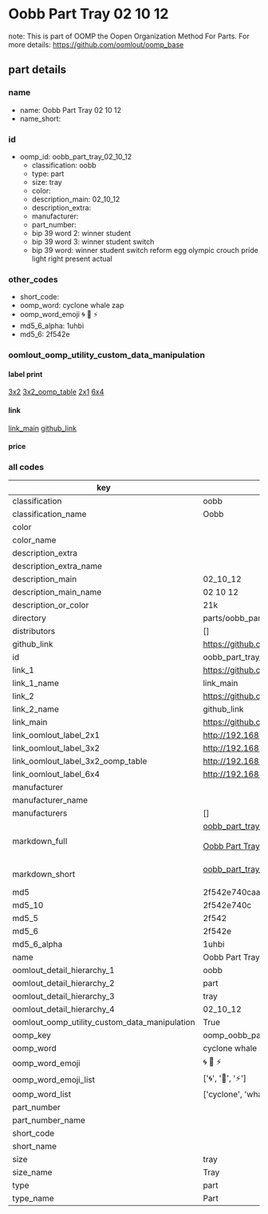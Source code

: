 # Oobb Part Tray 02 10 12  

note: This is part of OOMP the Oopen Organization Method For Parts. For more details: https://github.com/oomlout/oomp_base

##  part details





### name
* name: Oobb Part Tray 02 10 12
* name_short: 
### id
* oomp_id: oobb_part_tray_02_10_12
  * classification: oobb
  * type: part
  * size: tray
  * color: 
  * description_main: 02_10_12
  * description_extra: 
  * manufacturer: 
  * part_number: 
  * bip 39 word 2: winner student
  * bip 39 word 3: winner student switch
  * bip 39 word: winner student switch reform egg olympic crouch pride light right present actual

### other_codes
* short_code: 
* oomp_word: cyclone whale zap
* oomp_word_emoji :cyclone: :whale: :zap:
* md5_6_alpha: 1uhbi
* md5_6: 2f542e






### oomlout_oomp_utility_custom_data_manipulation
#### label print
[3x2](http://192.168.1.245:1112/?label=oomp%201uhbi)
[3x2_oomp_table](http://192.168.1.107:1112/?label=oomp%201uhbi)
[2x1](http://192.168.1.242:1112/?label=oomp%201uhbi)
[6x4](http://192.168.1.55:1112/?label=oomp%201uhbi)    

#### link

[link_main](https://github.com/oomlout/oomlout_oomp_current_version_messy/tree/main/parts/oobb_part_tray_02_10_12) [github_link](https://github.com/oomlout/oomlout_oomp_part_src/tree/main/parts/oobb_part_tray_02_10_12)                             

#### price







### all codes 
| key | value |  
| --- | --- |  
| classification | oobb |  
| classification_name | Oobb |  
| color |  |  
| color_name |  |  
| description_extra |  |  
| description_extra_name |  |  
| description_main | 02_10_12 |  
| description_main_name | 02 10 12 |  
| description_or_color | 21k |  
| directory | parts/oobb_part_tray_02_10_12 |  
| distributors | [] |  
| github_link | https://github.com/oomlout/oomlout_oomp_part_src/tree/main/parts/oobb_part_tray_02_10_12 |  
| id | oobb_part_tray_02_10_12 |  
| link_1 | https://github.com/oomlout/oomlout_oomp_current_version_messy/tree/main/parts/oobb_part_tray_02_10_12 |  
| link_1_name | link_main |  
| link_2 | https://github.com/oomlout/oomlout_oomp_part_src/tree/main/parts/oobb_part_tray_02_10_12 |  
| link_2_name | github_link |  
| link_main | https://github.com/oomlout/oomlout_oomp_current_version_messy/tree/main/parts/oobb_part_tray_02_10_12 |  
| link_oomlout_label_2x1 | http://192.168.1.242:1112/?label=oomp%201uhbi |  
| link_oomlout_label_3x2 | http://192.168.1.245:1112/?label=oomp%201uhbi |  
| link_oomlout_label_3x2_oomp_table | http://192.168.1.107:1112/?label=oomp%201uhbi |  
| link_oomlout_label_6x4 | http://192.168.1.55:1112/?label=oomp%201uhbi |  
| manufacturer |  |  
| manufacturer_name |  |  
| manufacturers | [] |  
| markdown_full | [oobb_part_tray_02_10_12](https://github.com/oomlout/oomlout_oomp_current_version_messy/tree/main/parts/oobb_part_tray_02_10_12)<br>[](https://github.com/oomlout/oomlout_oomp_current_version_messy/tree/main/parts/oobb_part_tray_02_10_12)<br>[Oobb Part Tray 02 10 12](https://github.com/oomlout/oomlout_oomp_current_version_messy/tree/main/parts/oobb_part_tray_02_10_12)<br><br> |  
| markdown_short | [oobb_part_tray_02_10_12](https://github.com/oomlout/oomlout_oomp_current_version_messy/tree/main/parts/oobb_part_tray_02_10_12)<br><br> |  
| md5 | 2f542e740caa868669236b45b875dfdf |  
| md5_10 | 2f542e740c |  
| md5_5 | 2f542 |  
| md5_6 | 2f542e |  
| md5_6_alpha | 1uhbi |  
| name | Oobb Part Tray 02 10 12 |  
| oomlout_detail_hierarchy_1 | oobb |  
| oomlout_detail_hierarchy_2 | part |  
| oomlout_detail_hierarchy_3 | tray |  
| oomlout_detail_hierarchy_4 | 02_10_12 |  
| oomlout_oomp_utility_custom_data_manipulation | True |  
| oomp_key | oomp_oobb_part_tray_02_10_12 |  
| oomp_word | cyclone whale zap |  
| oomp_word_emoji | :cyclone: :whale: :zap: |  
| oomp_word_emoji_list | [':cyclone:', ':whale:', ':zap:'] |  
| oomp_word_list | ['cyclone', 'whale', 'zap'] |  
| part_number |  |  
| part_number_name |  |  
| short_code |  |  
| short_name |  |  
| size | tray |  
| size_name | Tray |  
| type | part |  
| type_name | Part |  
